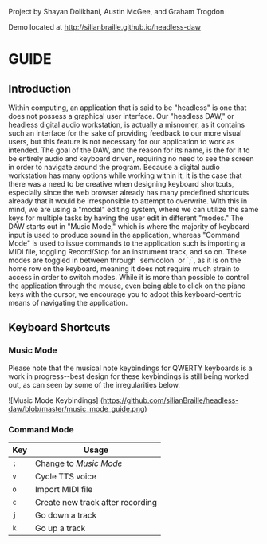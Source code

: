 Project by Shayan Dolikhani, Austin McGee, and Graham Trogdon

Demo located at http://silianbraille.github.io/headless-daw

<h1>GUIDE</h1>
<h2>Introduction</h2>
Within computing, an application that is said to be "headless" is one that does not possess a graphical user interface. Our "headless DAW," or headless digital audio workstation, is actually a misnomer, as it contains such an interface for the sake of providing feedback to our more visual users, but this feature is not necessary for our application to work as intended.
The goal of the DAW, and the reason for its name, is the for it to be entirely audio and keyboard driven, requiring no need to see the screen in order to navigate around the program. Because a digital audio workstation has many options while working within it, it is the case that there was a need to be creative when designing keyboard shortcuts, especially since the web browser already has many predefined shortcuts already that it would be irresponsible to attempt to overwrite.
With this in mind, we are using a "modal" editing system, where we can utilize the same keys for multiple tasks by having the user edit in different "modes." The DAW starts out in "Music Mode," which is where the majority of keyboard input is used to produce sound in the application, whereas "Command Mode" is used to issue commands to the application such is importing a MIDI file, toggling Record/Stop for an instrument track, and so on.
These modes are toggled in between through `semicolon` or `;`, as it is on the home row on the keyboard, meaning it does not require much strain to access in order to switch modes.
While it is more than possible to control the application through the mouse, even being able to click on the piano keys with the cursor, we encourage you to adopt this keyboard-centric means of navigating the application.

<h2>Keyboard Shortcuts</h2>
<h3>Music Mode</h3>
Please note that the musical note keybindings for QWERTY
keyboards is a work in progress--best design for these 
keybindings is still being worked out, as can seen by
some of the irregularities below.

![Music Mode Keybindings]
(https://github.com/silianBraille/headless-daw/blob/master/music_mode_guide.png)

<h3>Command Mode</h3>

| Key		    | Usage		    		  				  |
| ------------- | ------------- 		  				  |
| `;`		    | Change to *Music Mode*  				  |
| `v`			| Cycle TTS voice  		  				  |
| `o`			| Import MIDI file  	  				  |
| `c`			| Create new track after recording  	  |
| `j`			| Go down a track					  	  |
| `k`			| Go up a track					 	 	  |
